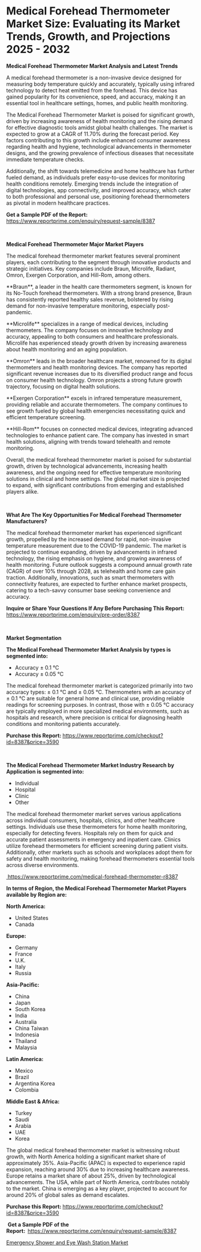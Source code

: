 <p><h1>Medical Forehead Thermometer Market Size: Evaluating its Market Trends, Growth, and Projections 2025 - 2032</h1></p><p><strong>Medical Forehead Thermometer Market Analysis and Latest Trends</strong></p>
<p><p>A medical forehead thermometer is a non-invasive device designed for measuring body temperature quickly and accurately, typically using infrared technology to detect heat emitted from the forehead. This device has gained popularity for its convenience, speed, and accuracy, making it an essential tool in healthcare settings, homes, and public health monitoring.</p><p>The Medical Forehead Thermometer Market is poised for significant growth, driven by increasing awareness of health monitoring and the rising demand for effective diagnostic tools amidst global health challenges. The market is expected to grow at a CAGR of 11.70% during the forecast period. Key factors contributing to this growth include enhanced consumer awareness regarding health and hygiene, technological advancements in thermometer designs, and the growing prevalence of infectious diseases that necessitate immediate temperature checks.</p><p>Additionally, the shift towards telemedicine and home healthcare has further fueled demand, as individuals prefer easy-to-use devices for monitoring health conditions remotely. Emerging trends include the integration of digital technologies, app connectivity, and improved accuracy, which cater to both professional and personal use, positioning forehead thermometers as pivotal in modern healthcare practices.</p></p>
<p><strong>Get a Sample PDF of the Report:&nbsp;</strong> <a href="https://www.reportprime.com/enquiry/request-sample/8387?utm_campaign=2760&utm_medium=2&utm_source=Github&utm_content=ia&utm_term=19032025&utm_id=medical-forehead-thermometer">https://www.reportprime.com/enquiry/request-sample/8387</a></p>
<p>&nbsp;</p>
<p><strong>Medical Forehead Thermometer Major Market Players</strong></p>
<p><p>The medical forehead thermometer market features several prominent players, each contributing to the segment through innovative products and strategic initiatives. Key companies include Braun, Microlife, Radiant, Omron, Exergen Corporation, and Hill-Rom, among others.</p><p>**Braun**, a leader in the health care thermometers segment, is known for its No-Touch forehead thermometers. With a strong brand presence, Braun has consistently reported healthy sales revenue, bolstered by rising demand for non-invasive temperature monitoring, especially post-pandemic.</p><p>**Microlife** specializes in a range of medical devices, including thermometers. The company focuses on innovative technology and accuracy, appealing to both consumers and healthcare professionals. Microlife has experienced steady growth driven by increasing awareness about health monitoring and an aging population.</p><p>**Omron** leads in the broader healthcare market, renowned for its digital thermometers and health monitoring devices. The company has reported significant revenue increases due to its diversified product range and focus on consumer health technology. Omron projects a strong future growth trajectory, focusing on digital health solutions.</p><p>**Exergen Corporation** excels in infrared temperature measurement, providing reliable and accurate thermometers. The company continues to see growth fueled by global health emergencies necessitating quick and efficient temperature screening.</p><p>**Hill-Rom** focuses on connected medical devices, integrating advanced technologies to enhance patient care. The company has invested in smart health solutions, aligning with trends toward telehealth and remote monitoring.</p><p>Overall, the medical forehead thermometer market is poised for substantial growth, driven by technological advancements, increasing health awareness, and the ongoing need for effective temperature monitoring solutions in clinical and home settings. The global market size is projected to expand, with significant contributions from emerging and established players alike.</p></p>
<p>&nbsp;</p>
<p><strong>What Are The Key Opportunities For Medical Forehead Thermometer Manufacturers?</strong></p>
<p><p>The medical forehead thermometer market has experienced significant growth, propelled by the increased demand for rapid, non-invasive temperature measurement due to the COVID-19 pandemic. The market is projected to continue expanding, driven by advancements in infrared technology, the rising emphasis on hygiene, and growing awareness of health monitoring. Future outlook suggests a compound annual growth rate (CAGR) of over 10% through 2028, as telehealth and home care gain traction. Additionally, innovations, such as smart thermometers with connectivity features, are expected to further enhance market prospects, catering to a tech-savvy consumer base seeking convenience and accuracy.</p></p>
<p><strong>Inquire or Share Your Questions If Any Before Purchasing This Report:</strong> <a href="https://www.reportprime.com/enquiry/pre-order/8387?utm_campaign=2760&utm_medium=2&utm_source=Github&utm_content=ia&utm_term=19032025&utm_id=medical-forehead-thermometer">https://www.reportprime.com/enquiry/pre-order/8387</a></p>
<p>&nbsp;</p>
<p><strong>Market Segmentation</strong></p>
<p><strong>The Medical Forehead Thermometer Market Analysis by types is segmented into:</strong></p>
<p><ul><li>Accuracy ± 0.1 ℃</li><li>Accuracy ± 0.05 ℃</li></ul></p>
<p><p>The medical forehead thermometer market is categorized primarily into two accuracy types: ± 0.1 ℃ and ± 0.05 ℃. Thermometers with an accuracy of ± 0.1 ℃ are suitable for general home and clinical use, providing reliable readings for screening purposes. In contrast, those with ± 0.05 ℃ accuracy are typically employed in more specialized medical environments, such as hospitals and research, where precision is critical for diagnosing health conditions and monitoring patients accurately.</p></p>
<p><strong>Purchase this Report:&nbsp;</strong><a href="https://www.reportprime.com/checkout?id=8387&price=3590&utm_campaign=2760&utm_medium=2&utm_source=Github&utm_content=ia&utm_term=19032025&utm_id=medical-forehead-thermometer">https://www.reportprime.com/checkout?id=8387&price=3590</a></p>
<p>&nbsp;</p>
<p><strong>The Medical Forehead Thermometer Market Industry Research by Application is segmented into:</strong></p>
<p><ul><li>Individual</li><li>Hospital</li><li>Clinic</li><li>Other</li></ul></p>
<p><p>The medical forehead thermometer market serves various applications across individual consumers, hospitals, clinics, and other healthcare settings. Individuals use these thermometers for home health monitoring, especially for detecting fevers. Hospitals rely on them for quick and accurate patient assessments in emergency and inpatient care. Clinics utilize forehead thermometers for efficient screening during patient visits. Additionally, other markets such as schools and workplaces adopt them for safety and health monitoring, making forehead thermometers essential tools across diverse environments.</p></p>
<p><a href="https://www.reportprime.com/medical-forehead-thermometer-r8387?utm_campaign=2760&utm_medium=2&utm_source=Github&utm_content=ia&utm_term=19032025&utm_id=medical-forehead-thermometer">&nbsp;https://www.reportprime.com/medical-forehead-thermometer-r8387</a></p>
<p><strong>In terms of Region, the Medical Forehead Thermometer Market Players available by Region are:</strong></p>
<p>
    <p> <strong> North America: </strong>
        <ul>
            <li>United States</li>
            <li>Canada</li>
        </ul>
        </p> 
    <p> <strong> Europe: </strong>
        <ul>
            <li>Germany</li>
            <li>France</li>
            <li>U.K.</li>
            <li>Italy</li>
            <li>Russia</li>
        </ul>
        </p> 
    <p> <strong> Asia-Pacific: </strong>
        <ul>
            <li>China</li>
            <li>Japan</li>
            <li>South Korea</li>
            <li>India</li>
            <li>Australia</li>
            <li>China Taiwan</li>
            <li>Indonesia</li>
            <li>Thailand</li>
            <li>Malaysia</li>
        </ul>
        </p> 
    <p> <strong> Latin America: </strong>
        <ul>
            <li>Mexico</li>
            <li>Brazil</li>
            <li>Argentina Korea</li>
            <li>Colombia</li>
        </ul>
        </p> 
    <p> <strong> Middle East & Africa: </strong>
        <ul>
            <li>Turkey</li>
            <li>Saudi</li>
            <li>Arabia</li>
            <li>UAE</li>
            <li>Korea</li>
        </ul>
    </p>
    </p>
<p><p>The global medical forehead thermometer market is witnessing robust growth, with North America holding a significant market share of approximately 35%. Asia-Pacific (APAC) is expected to experience rapid expansion, reaching around 30% due to increasing healthcare awareness. Europe retains a market share of about 25%, driven by technological advancements. The USA, while part of North America, contributes notably to the market. China is emerging as a key player, projected to account for around 20% of global sales as demand escalates.</p></p>
<p><strong>Purchase this Report: </strong><a href="https://www.reportprime.com/checkout?id=8387&price=3590&utm_campaign=2760&utm_medium=2&utm_source=Github&utm_content=ia&utm_term=19032025&utm_id=medical-forehead-thermometer">https://www.reportprime.com/checkout?id=8387&price=3590</a></p>
<p>&nbsp;<strong>Get a Sample PDF of the Report:&nbsp;&nbsp;</strong><a href="https://www.reportprime.com/enquiry/request-sample/8387?utm_campaign=2760&utm_medium=2&utm_source=Github&utm_content=ia&utm_term=19032025&utm_id=medical-forehead-thermometer">https://www.reportprime.com/enquiry/request-sample/8387</a></p>
<p><strong></strong></p>
<p><p><a href="https://github.com/milievkulov/Market-Research-Report-List-1/blob/main/emergency-shower-and-eye-wash-station-market.md?utm_campaign=2760&utm_medium=2&utm_source=Github&utm_content=ia&utm_term=19032025&utm_id=medical-forehead-thermometer">Emergency Shower and Eye Wash Station Market</a></p></p>